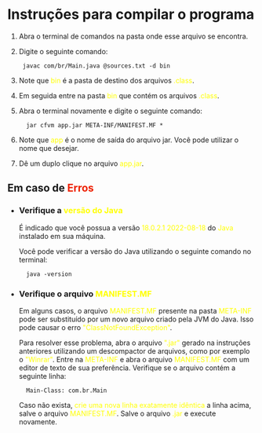 <h1> Instruções para compilar o programa </h1>

1. Abra o terminal de comandos na pasta onde esse arquivo se encontra.
2. Digite o seguinte comando:<br> 

        javac com/br/Main.java @sources.txt -d bin

3. Note que <span style="color:yellow">bin</span> é a pasta de destino dos arquivos <span style="color:yellow">.class</span>.
4. Em seguida entre na pasta <span style="color:yellow">bin</span> que contém os arquivos <span style="color:yellow">.class</span>.
5. Abra o terminal novamente e digite o seguinte comando:<br>

         jar cfvm app.jar META-INF/MANIFEST.MF *

6. Note que <span style="color:yellow">app</span> é o nome de saída do arquivo jar. Você pode utilizar o nome que desejar.
5. Dê um duplo clique no arquivo <span style="color:yellow">app.jar</span>.

<h2> Em caso de <span style="color:#ee2200">Erros</span></h2>

- <h3>Verifique a <span style="color:yellow">versão do Java</span></h3>

    É indicado que você possua a versão <span style="color:yellow">18.0.2.1 2022-08-18</span> do <span style="color:yellow">Java</span> instalado em sua máquina.

    Você pode verificar a versão do Java utilizando o seguinte comando  no terminal:

        java -version

- <h3> Verifique o arquivo <span style="color:yellow">MANIFEST.MF</span></h3>

    Em alguns casos, o arquivo <span style="color:yellow">MANIFEST.MF</span> presente na pasta <span style="color:yellow">META-INF </span> pode ser substituído por um novo arquivo criado pela JVM do Java.
    Isso pode causar o erro <span style="color:yellow">"ClassNotFoundException"</span>.

    Para resolver esse problema, abra o arquivo <span style="color:yellow">".jar"</span> gerado na instruções anteriores utilizando um descompactor de arquivos, como por exemplo o <span style="color:yellow">"Winrar"</span>. Entre na <span style="color:yellow">META-INF</span> e abra o arquivo <span style="color:yellow">MANIFEST.MF</span> com um editor de texto de sua preferência. Verifique se o arquivo contém a seguinte linha:

        Main-Class: com.br.Main

    Caso não exista, <span style="color:yellow">crie uma nova linha exatamente idêntica</span> a linha acima, salve o arquivo <span style="color:yellow">MANIFEST.MF</span>. Salve o arquivo <span style="color:yellow"> .jar</span> e execute novamente.


